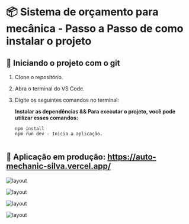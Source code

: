 # 📦 Sistema de orçamento para mecânica - Passo a Passo de como instalar o projeto

## 🚀 Iniciando o projeto com o git

1. Clone o repositório.
2. Abra o terminal do VS Code.
3. Digite os seguintes comandos no terminal:

   **Instalar as dependências && Para executar o projeto, você pode utilizar esses comandos:**
   ```shell
   npm install
   npm run dev - Inicia a aplicação.


## 🚀 Aplicação em produção: https://auto-mechanic-silva.vercel.app/

<img
  src="/src/assets/mokup-4.png"
  alt="layout"
  title="Layout"
  style="display: inline-block; margin: 0 auto; max-width: 500px">

<img
  src="/src/assets/mokup-1 (1).png"
  alt="layout"
  title="Layout"
  style="display: inline-block; margin: 0 auto; max-width: 500px">

<img
  src="/src/assets/mokup-2.png"
  alt="layout"
  title="Layout"
  style="display: inline-block; margin: 0 auto; max-width: 500px">

<img
  src="/src/assets/mokup-3.png"
  alt="layout"
  title="Layout"
  style="display: inline-block; margin: 0 auto; max-width: 500px">



